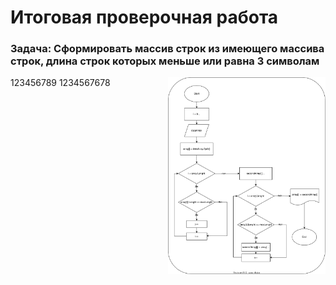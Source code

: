 # Итоговая проверочная работа

### Задача: Сформировать массив строк из имеющего массива строк, длина строк которых меньше или равна 3 символам

<img src=".//IMG/block_diagram.svg " width="50%" align="right"> 

123456789
1234567678
